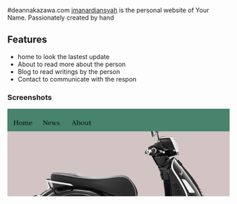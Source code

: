 #deannakazawa.com
[imanardiansyah](imanardiansyah.com) is the personal website of Your Name. Passionately created by hand

## Features

- home to look the lastest update
- About to read more about the person
- Blog to read writings by the person
- Contact to communicate with the respon

### Screenshots

![home](images/homee.png)
